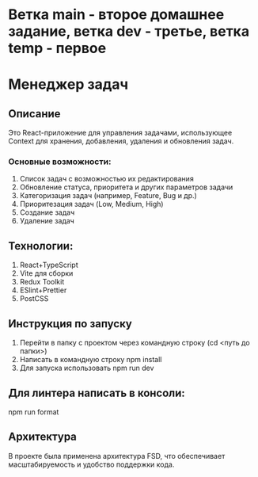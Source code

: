 # Ветка main - второе домашнее задание, ветка dev - третье, ветка temp - первое
# Менеджер задач

## Описание
Это React-приложение для управления задачами, использующее Context для хранения, добавления, удаления и обновления задач.
### Основные возможности:
1. Список задач с возможностью их редактирования
2. Обновление статуса, приоритета и других параметров задачи
3. Категоризация задач (например, Feature, Bug и др.)
4. Приоритезация задач (Low, Medium, High)
5. Создание задач
6. Удаление задач
## Технологии:
1. React+TypeScript
3. Vite для сборки
4. Redux Toolkit
5. ESlint+Prettier
6. PostCSS
## Инструкция по запуску
1. Перейти в папку с проектом через командную строку (cd <путь до папки>)
2. Написать в командную строку npm install
3. Для запуска использовать npm run dev
## Для линтера написать в консоли:
npm run format
## Архитектура
В проекте была применена архитектура FSD, что обеспечивает масштабируемость и удобство поддержки кода.
